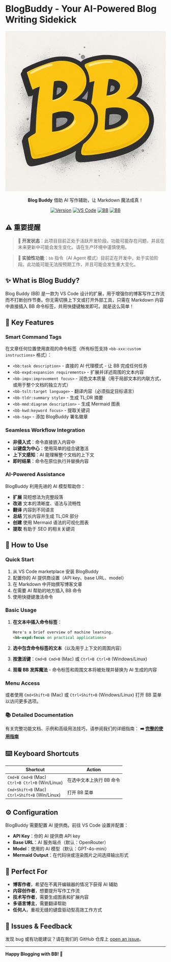 # BlogBuddy - Your AI-Powered Blog Writing Sidekick

<div align="center">

![BlogBuddy Logo](images/logo.png)

**Blog Buddy** 借助 AI 写作辅助，让 Markdown 魔法成真！

[![Version](https://img.shields.io/badge/version-0.0.1-FFD900.svg)](https://github.com/SandyKidYao/blogbuddy)
[![VS Code](https://img.shields.io/badge/VS%20Code-Extension-007ACC.svg)](https://marketplace.visualstudio.com/items?itemName=blogbuddy.blogbuddy)
[![BB](https://img.shields.io/badge/created_with-BB-FFD900)](https://github.com/SandyKidYao/blogbuddy)
[![BB](https://img.shields.io/badge/translated_by-BB-FFD900)](https://github.com/SandyKidYao/blogbuddy)

</div>

## ⚠️ 重要提醒

> **🚧 开发状态**：此项目目前正处于活跃开发阶段。功能可能存在问题，并且在未来更新中可能会发生变化。请在生产环境中谨慎使用。

> **🧪 实验性功能**：`bb` 指令（AI Agent 模式）目前正在开发中，处于实验阶段。此功能可能无法按预期工作，并且可能会发生重大变化。

## ✨ What is Blog Buddy?

Blog Buddy (BB) 是一款为 VS Code 设计的扩展，用于增强你的博客写作工作流而不打断创作节奏。你无需切换上下文或打开外部工具，只需在 Markdown 内容中直接插入 BB 命令标签，并用快捷键触发即可。就是这么简单！

## 🚀 Key Features

### Smart Command Tags
在文章任何位置使用直观的命令标签（所有标签支持 `<bb-xxx:custom instructions>` 格式）：
- `<bb:task description>` - 直接的 AI 代理模式 - 让 BB 完成任何任务
- `<bb-expd:expansion requirements>` - 扩展并详述周围的文本内容
- `<bb-impv:improvement focus>` - 润色文本质量（用于局部文本的内联方式，或用于整个文档的独立方式）
- `<bb-tslt:target language>` - 翻译内容（必须指定目标语言）
- `<bb-tldr:summary style>` - 生成 TL;DR 摘要
- `<bb-mmd:diagram description>` - 生成 Mermaid 图表
- `<bb-kwd:keyword focus>` - 提取关键词
- `<bb-tag>` - 添加 BlogBuddy 署名徽章

### Seamless Workflow Integration
- **非侵入式**：命令直接嵌入内容中
- **以键盘为中心**：使用简单的组合键激活
- **上下文感知**：AI 能理解整个文档的上下文
- **即时结果**：命令在原位执行并替换内容

### AI-Powered Assistance
BlogBuddy 利用先进的 AI 模型帮助你：
- **扩展** 简短想法为完整段落
- **改进** 文本的清晰度、语法与流畅性
- **翻译** 内容到不同语言
- **总结** 冗长内容并生成 TL;DR 部分
- **创建** 使用 Mermaid 语法的可视化图表
- **提取** 有助于 SEO 的相关关键词

## 📖 How to Use

### Quick Start
1. 从 VS Code marketplace 安装 BlogBuddy
2. 配置你的 AI 提供商设置（API key、base URL、model）
3. 在 Markdown 中开始撰写博客文章
4. 在需要 AI 帮助的地方插入 BB 命令
5. 使用快捷键激活命令

### Basic Usage
1. **在文本中插入命令标签**：
   ```markdown
   Here's a brief overview of machine learning.
   <bb-expd:focus on practical applications>
   ```

2. **选中包含命令标签的文本**（以及用于上下文的周围内容）

3. **按激活键**：`Cmd+B Cmd+B` (Mac) 或 `Ctrl+B Ctrl+B` (Windows/Linux)

4. **观看 BB 发挥魔法** - 命令标签和周围文本将被处理并替换为 AI 生成的内容

### Menu Access
或者使用 `Cmd+Shift+B` (Mac) 或 `Ctrl+Shift+B` (Windows/Linux) 打开 BB 菜单以访问更多选项。

### 📚 Detailed Documentation
有关完整功能文档、示例和高级用法技巧，请参阅我们的详细指南：
**➡️ [完整的使用指南](docs/help_中文.md)**

## ⌨️ Keyboard Shortcuts

| Shortcut | Action |
|----------|--------|
| `Cmd+B Cmd+B` (Mac)<br>`Ctrl+B Ctrl+B` (Win/Linux) | 在选中文本上执行 BB 命令 |
| `Cmd+Shift+B` (Mac)<br>`Ctrl+Shift+B` (Win/Linux) | 打开 BB 菜单 |

## ⚙️ Configuration

BlogBuddy 需要配置 AI 提供商。前往 VS Code 设置并配置：

- **API Key**：你的 AI 提供商 API key
- **Base URL**：AI 服务端点（默认：OpenRouter）
- **Model**：使用的 AI 模型（默认：GPT-4o-mini）
- **Mermaid Output**：在代码块或渲染图片之间选择输出形式

## 🎯 Perfect For

- **博客作者**，希望在不离开编辑器的情况下获得 AI 辅助
- **内容创作者**，想要提升写作工作流
- **技术写作者**，需要生成图表和扩展内容
- **多语言博主**，需要翻译帮助
- **任何人**，重视无缝的键盘驱动型高效工作方式

## 🐛 Issues & Feedback

发现 bug 或有功能建议？请在我们的 GitHub 仓库上 [open an issue](https://github.com/SandyKidYao/blogbuddy/issues)。

---

**Happy Blogging with BB! 🎉**
